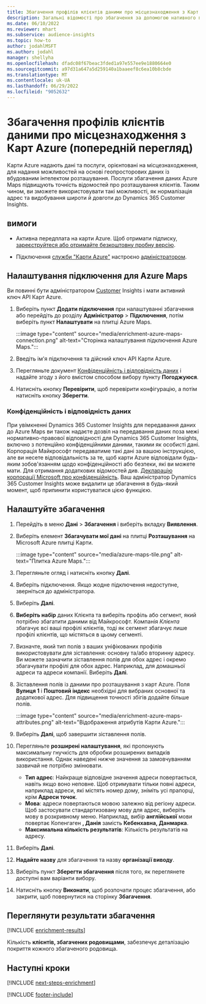 ```yaml
---
title: Збагачення профілів клієнтів даними про місцезнаходження з Карт Azure (попередній перегляд)
description: Загальні відомості про збагачення за допомогою нативного постачальника Azure Maps.
ms.date: 06/10/2022
ms.reviewer: mhart
ms.subservice: audience-insights
ms.topic: how-to
author: jodahlMSFT
ms.author: jodahl
manager: shellyha
ms.openlocfilehash: dfadc08f67beac3fded1a97e557ee9e1880664e0
ms.sourcegitcommit: a97d31a647a5d259140a1baaeef8c6ea10b8cbde
ms.translationtype: MT
ms.contentlocale: uk-UA
ms.lasthandoff: 06/29/2022
ms.locfileid: "9052632"
---
```

# <a name="enrich-customer-profiles-with-location-data-from-azure-maps-preview"></a>Збагачення профілів клієнтів даними про місцезнаходження з Карт Azure (попередній перегляд)

Карти Azure надають дані та послуги, орієнтовані на місцезнаходження, для надання можливостей на основі геопросторових даних із вбудованим інтелектом розташування. Послуги збагачення даних Azure Maps підвищують точність відомостей про розташування клієнтів. Таким чином, ви зможете використовувати такі можливості, як нормалізація адрес та видобування широти й довготи до Dynamics 365 Customer Insights.

## <a name="prerequisites"></a>вимоги

- Активна передплата на карти Azure. Щоб отримати підписку, [зареєструйтеся або отримайте безкоштовну пробну версію](https://azure.microsoft.com/services/azure-maps/).

- Підключення [служби "Карти Azure"](connections.md) настроєно [адміністратором](#configure-the-connection-for-azure-maps).

## <a name="configure-the-connection-for-azure-maps"></a>Налаштування підключення для Azure Maps

Ви повинні бути адміністратором [Customer](permissions.md#admin) Insights і мати активний ключ API Карт Azure.

1. Виберіть пункт **Додати підключення** при налаштуванні збагачення або перейдіть до розділу **Адміністратор** > **Підключення**, потім виберіть пункт **Налаштувати** на плитці Azure Maps.

   :::image type="content" source="media/enrichment-azure-maps-connection.png" alt-text="Сторінка налаштування підключення Azure Maps.":::

1. Введіть ім'я підключення та дійсний ключ API Карти Azure.

1. Перегляньте документ [Конфіденційність і відповідність даних](#data-privacy-and-compliance) і надайте згоду з його вмістом способом вибору пункту **Погоджуюся**.

1. Натисніть кнопку **Перевірити**, щоб перевірити конфігурацію, а потім натисніть кнопку **Зберегти**.

### <a name="data-privacy-and-compliance"></a>Конфіденційність і відповідність даних

При увімкненні Dynamics 365 Customer Insights для передавання даних до Azure Maps ви також надаєте дозвіл на передавання даних поза межі нормативно-правової відповідності для Dynamics 365 Customer Insights, включно з потенційно конфіденційними даними, такими як особисті дані. Корпорація Майкрософт передаватиме такі дані за вашою інструкцією, але ви несете відповідальність за те, щоб карти Azure відповідали будь-яким зобов'язанням щодо конфіденційності або безпеки, які ви можете мати. Для отримання додаткових відомостей див. [Декларацію корпорації Microsoft про конфіденційність](https://go.microsoft.com/fwlink/?linkid=396732).
Ваш адміністратор Dynamics 365 Customer Insights може видалити це збагачення в будь-який момент, щоб припинити користуватися цією функцією.

## <a name="configure-the-enrichment"></a>Налаштуйте збагачення

1. Перейдіть в меню **Дані** > **Збагачення** і виберіть вкладку **Виявлення**.

1. Виберіть елемент **Збагачувати мої дані** на плитці **Розташування** на Microsoft Azure плитці Карти.

   :::image type="content" source="media/azure-maps-tile.png" alt-text="Плитка Azure Maps.":::

1. Перегляньте огляд і натисніть кнопку **Далі**.

1. Виберіть підключення. Якщо жодне підключення недоступне, зверніться до адміністратора.

1. Виберіть **Далі**.

1. **Виберіть набір** даних Клієнта та виберіть профіль або сегмент, який потрібно збагатити даними від Майкрософт. Компанія *Клієнта* збагачує всі ваші профілі клієнтів, тоді як сегмент збагачує лише профілі клієнтів, що містяться в цьому сегменті.

1. Визначте, який тип полів з ваших уніфікованих профілів використовувати для зіставлення: основну та/або вторинну адресу. Ви можете зазначити зіставлення полів для обох адрес і окремо збагачувати профілі для обох адрес. Наприклад, для домашньої адреси та адреси компанії. Виберіть **Далі**.

1. Зіставлення полів із даними про розташування з карт Azure. Поля **Вулиця 1** і **Поштовий індекс** необхідні для вибраних основної та додаткової адрес. Для підвищення точності збігів додайте більше полів.

   :::image type="content" source="media/enrichment-azure-maps-attributes.png" alt-text="Відображення атрибутів Карти Azure.":::

1. Виберіть **Далі**, щоб завершити зіставлення полів.

1. Перегляньте **розширені налаштування**, які пропонують максимальну гнучкість для обробки розширених випадків використання. Однак наведені нижче значення за замовчуванням зазвичай не потрібно змінювати.

   - **Тип адрес**: Найкраще відповідне значення адреси повертається, навіть якщо воно неповне. Щоб отримувати тільки повні адреси, наприклад адреси, які містять номер дому, зніміть усі прапорці, крім **Адреси точок**.
   - **Мова**: адреси повертаються мовою залежно від регіону адреси. Щоб застосувати стандартизовану мову для адрес, виберіть мову в розкривному меню. Наприклад, вибір **англійської** мови повертає Копенгаген **, Данія** замість **Кебенхавна, Данмарка**.
   - **Максимальна кількість результатів**: Кількість результатів на адресу.

1. Виберіть **Далі**.

1. **Надайте назву** для збагачення та назву **організації виводу**.

1. Виберіть пункт **Зберегти збагачення** після того, як переглянете доступні вам варіанти вибору.

1. Натисніть кнопку **Виконати**, щоб розпочати процес збагачення, або закрити, щоб повернутися на сторінку **Збагачення**.

## <a name="view-enrichment-results"></a>Переглянути результати збагачення

[!INCLUDE [enrichment-results](includes/enrichment-results.md)]

Кількість **клієнтів, збагачених родовищами**, забезпечує деталізацію покриття кожного збагаченого родовища.

## <a name="next-steps"></a>Наступні кроки

[!INCLUDE [next-steps-enrichment](includes/next-steps-enrichment.md)]

[!INCLUDE [footer-include](includes/footer-banner.md)]
